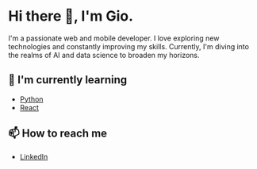 # Hi there 👋, I'm Gio.

I'm a passionate web and mobile developer. I love exploring new technologies and constantly improving my skills. Currently, I'm diving into the realms of AI and data science to broaden my horizons.

## 🌱 I'm currently learning

- [Python](https://www.python.org/)
- [React](https://react.dev/)

## 📫 How to reach me

- [LinkedIn](https://www.linkedin.com/in/giovanni-atchaoue/)
